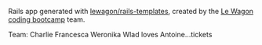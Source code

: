 Rails app generated with [lewagon/rails-templates](https://github.com/lewagon/rails-templates), created by the [Le Wagon coding bootcamp](https://www.lewagon.com) team.

Team:
Charlie
Francesca
Weronika
Wlad loves Antoine...tickets
